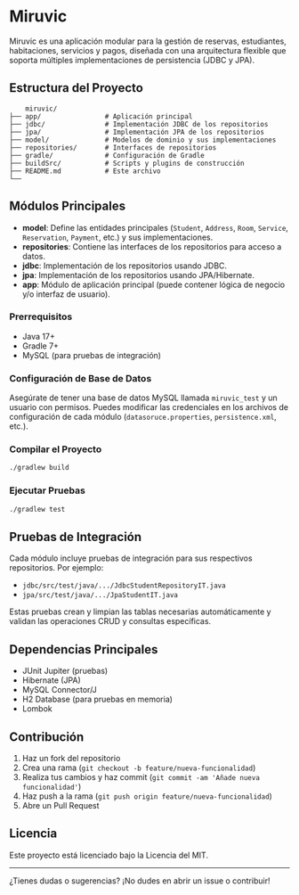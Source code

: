 # Miruvic

Miruvic es una aplicación modular para la gestión de reservas, estudiantes, habitaciones, servicios y pagos, diseñada con una arquitectura flexible que soporta múltiples implementaciones de persistencia (JDBC y JPA).

## Estructura del Proyecto

```plaintext
    miruvic/
├── app/                # Aplicación principal
├── jdbc/               # Implementación JDBC de los repositorios
├── jpa/                # Implementación JPA de los repositorios
├── model/              # Modelos de dominio y sus implementaciones
├── repositories/       # Interfaces de repositorios
├── gradle/             # Configuración de Gradle
├── buildSrc/           # Scripts y plugins de construcción
├── README.md           # Este archivo
└── 
```

## Módulos Principales

- **model**: Define las entidades principales (`Student`, `Address`, `Room`, `Service`, `Reservation`, `Payment`, etc.) y sus implementaciones.
- **repositories**: Contiene las interfaces de los repositorios para acceso a datos.
- **jdbc**: Implementación de los repositorios usando JDBC.
- **jpa**: Implementación de los repositorios usando JPA/Hibernate.
- **app**: Módulo de aplicación principal (puede contener lógica de negocio y/o interfaz de usuario).

### Prerrequisitos

- Java 17+
- Gradle 7+
- MySQL (para pruebas de integración)

### Configuración de Base de Datos

Asegúrate de tener una base de datos MySQL llamada `miruvic_test` y un usuario con permisos. Puedes modificar las credenciales en los archivos de configuración de cada módulo (`datasoruce.properties`, `persistence.xml`, etc.).

### Compilar el Proyecto

```bash
./gradlew build
```

### Ejecutar Pruebas

```bash
./gradlew test
```

## Pruebas de Integración

Cada módulo incluye pruebas de integración para sus respectivos repositorios. Por ejemplo:

- `jdbc/src/test/java/.../JdbcStudentRepositoryIT.java`
- `jpa/src/test/java/.../JpaStudentIT.java`

Estas pruebas crean y limpian las tablas necesarias automáticamente y validan las operaciones CRUD y consultas específicas.

## Dependencias Principales

- JUnit Jupiter (pruebas)
- Hibernate (JPA)
- MySQL Connector/J
- H2 Database (para pruebas en memoria)
- Lombok

## Contribución

1. Haz un fork del repositorio
2. Crea una rama (`git checkout -b feature/nueva-funcionalidad`)
3. Realiza tus cambios y haz commit (`git commit -am 'Añade nueva funcionalidad'`)
4. Haz push a la rama (`git push origin feature/nueva-funcionalidad`)
5. Abre un Pull Request

## Licencia

Este proyecto está licenciado bajo la Licencia del MIT.

---

¿Tienes dudas o sugerencias? ¡No dudes en abrir un issue o contribuir!
